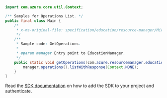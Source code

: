 ```java
import com.azure.core.util.Context;

/** Samples for Operations List. */
public final class Main {
    /*
     * x-ms-original-file: specification/education/resource-manager/Microsoft.Education/preview/2021-12-01-preview/examples/GetOperations.json
     */
    /**
     * Sample code: GetOperations.
     *
     * @param manager Entry point to EducationManager.
     */
    public static void getOperations(com.azure.resourcemanager.education.EducationManager manager) {
        manager.operations().listWithResponse(Context.NONE);
    }
}
```

Read the [SDK documentation](https://github.com/Azure/azure-sdk-for-java/blob/azure-resourcemanager-education_1.0.0-beta.1/sdk/education/azure-resourcemanager-education/README.md) on how to add the SDK to your project and authenticate.
